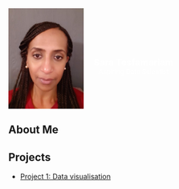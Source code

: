 <!DOCTYPE html>
<html lang="en">
<head>
  <meta charset="UTF-8">
    <meta name="viewport" content="width=device-width, initial-scale=1.0">
    <link rel="stylesheet" href="style.css">
</head>
<body>
  <div style="background:   url('https://github.com/tes2sara/sara_tesfamariam/blob/main/IMG_1458.jpg?raw=true') no-repeat center center/cover; padding: 0px 0px; color: white; text-align: center;">
    <div style="display: flex; align-items: center;">
  <img src="https://github.com/tes2sara/sara_tesfamariam/blob/main/Profile.jpg?raw=true" alt="Profile Picture" style="height: 200px; width:150px; boarder-radius:50%; margin-right: 20px;">
      <div style="display: flex; flex-direction: column; justify-content: center; padding-top: 30px;">
    <h1 style="font-size: 18px; margin: 0;">Sara Tesfamariam</h1>
    <p style="font-size: 13px; margin: 0;">Aspiring Data Scientist</p>
      </div>
    </div>
  </div>


## About Me

## Projects
- [Project 1: Data visualisation](project1.md)

  
</body>
</html>




